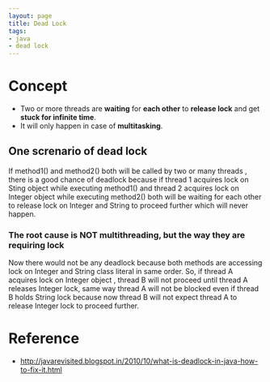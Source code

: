 ```yaml
---
layout: page
title: Dead Lock
tags:
- java
- dead lock
---
```

# Concept

- Two or more threads are **waiting** for **each other** to **release lock** and get **stuck for infinite time**.
- It will only happen in case of **multitasking**.

## One screnario of dead lock
If method1() and method2() both will be called by two or many threads , there is a good chance of deadlock because if thread 1 acquires lock on Sting object while executing method1() and thread 2 acquires lock on Integer object while executing method2() both will be waiting for each other to release lock on Integer and String to proceed further which will never happen.

### The root cause is NOT multithreading, but **the way they are requiring lock**
Now there would not be any deadlock because both methods are accessing lock on Integer and String class literal in same order. So, if thread A acquires lock on Integer object , thread B will not proceed until thread A releases Integer lock, same way thread A will not be blocked even if thread B holds String lock because now thread B will not expect thread A to release Integer lock to proceed further.

# Reference 
- http://javarevisited.blogspot.in/2010/10/what-is-deadlock-in-java-how-to-fix-it.html
